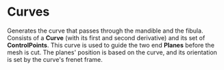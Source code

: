 # Curves

Generates the curve that passes through the mandible and the fibula. Consists of a **Curve** (with its first and second derivative) and its set of **ControlPoints**. This curve is used to guide the two end **Planes** before the mesh is cut. The planes' position is based on the curve, and its orientation is set by the curve's frenet frame.
